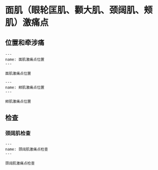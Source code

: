 # 面肌（眼轮匡肌、颧大肌、颈阔肌、颊肌）激痛点

## 位置和牵涉痛

```{figure} assets/img/2022-01-22-20-05-24.png
---
name: 面肌激痛点位置
---

面肌激痛点位置
```

```{figure} assets/img/2022-01-22-20-05-53.png
---
name: 颊肌激痛点位置
---

颊肌激痛点位置
```

## 检查

### 颈阔肌检查

```{figure} assets/img/2022-01-22-20-14-28.png
---
name: 颈阔肌激痛点检查
---

颈阔肌激痛点检查
```